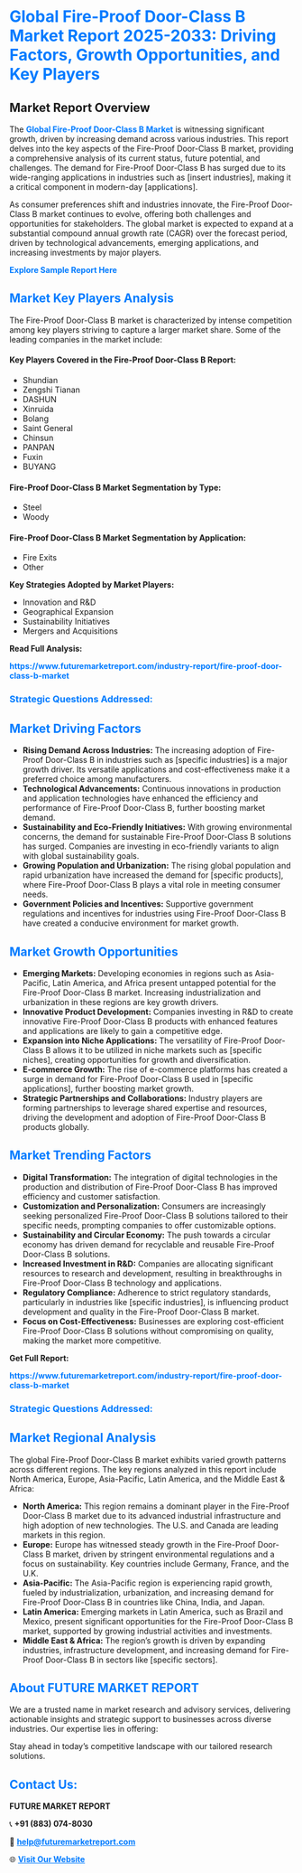 <h1 style="color: #007BFF;">Global Fire-Proof Door-Class B Market Report 2025-2033: Driving Factors, Growth Opportunities, and Key Players</h1>

<section id="overview">
<h2>Market Report Overview</h2>
<p>The <a href="https://www.futuremarketreport.com/industry-report/fire-proof-door-class-b-market" style="color: #007BFF; text-decoration: none;"><strong>Global Fire-Proof Door-Class B Market</strong></a> is witnessing significant growth, driven by increasing demand across various industries. This report delves into the key aspects of the Fire-Proof Door-Class B market, providing a comprehensive analysis of its current status, future potential, and challenges. The demand for Fire-Proof Door-Class B has surged due to its wide-ranging applications in industries such as [insert industries], making it a critical component in modern-day [applications].</p>
<p>As consumer preferences shift and industries innovate, the Fire-Proof Door-Class B market continues to evolve, offering both challenges and opportunities for stakeholders. The global market is expected to expand at a substantial compound annual growth rate (CAGR) over the forecast period, driven by technological advancements, emerging applications, and increasing investments by major players.</p>
</section>

<section id="overview">
<p><a href="https://www.futuremarketreport.com/request-sample/reportId=36760" style="color: #007BFF; text-decoration: none;"><strong>Explore Sample Report Here</strong></a></p>
</section>

<section id="key-players">
<h2 style="color: #007BFF;">Market Key Players Analysis</h2>
<p>The Fire-Proof Door-Class B market is characterized by intense competition among key players striving to capture a larger market share. Some of the leading companies in the market include:</p>
<h4>Key Players Covered in the Fire-Proof Door-Class B Report:</h4>
<ul><li>Shundian</li><li>Zengshi Tianan</li><li>DASHUN</li><li>Xinruida</li><li>Bolang</li><li>Saint General</li><li>Chinsun</li><li>PANPAN</li><li>Fuxin</li><li>BUYANG</li></ul>
<h4>Fire-Proof Door-Class B Market Segmentation by Type:</h4>
<ul><li>Steel</li><li>Woody</li></ul>

<h4>Fire-Proof Door-Class B Market Segmentation by Application:</h4>
<ul><li>Fire Exits</li><li>Other</li></ul>
<p><strong>Key Strategies Adopted by Market Players:</strong></p>
<ul>
<li>Innovation and R&D</li>
<li>Geographical Expansion</li>
<li>Sustainability Initiatives</li>
<li>Mergers and Acquisitions</li>
</ul>
</section>

<section>
<p><strong>Read Full Analysis: </strong></p><a href="https://www.futuremarketreport.com/industry-report/fire-proof-door-class-b-market" style="color: #007BFF; text-decoration: none;"><strong>https://www.futuremarketreport.com/industry-report/fire-proof-door-class-b-market</strong></a>
<h3 style="color: #007BFF;">Strategic Questions Addressed:</h3>
</section>

<section id="driving-factors">
<h2 style="color: #007BFF;">Market Driving Factors</h2>
<ul>
<li><strong>Rising Demand Across Industries:</strong> The increasing adoption of Fire-Proof Door-Class B in industries such as [specific industries] is a major growth driver. Its versatile applications and cost-effectiveness make it a preferred choice among manufacturers.</li>
<li><strong>Technological Advancements:</strong> Continuous innovations in production and application technologies have enhanced the efficiency and performance of Fire-Proof Door-Class B, further boosting market demand.</li>
<li><strong>Sustainability and Eco-Friendly Initiatives:</strong> With growing environmental concerns, the demand for sustainable Fire-Proof Door-Class B solutions has surged. Companies are investing in eco-friendly variants to align with global sustainability goals.</li>
<li><strong>Growing Population and Urbanization:</strong> The rising global population and rapid urbanization have increased the demand for [specific products], where Fire-Proof Door-Class B plays a vital role in meeting consumer needs.</li>
<li><strong>Government Policies and Incentives:</strong> Supportive government regulations and incentives for industries using Fire-Proof Door-Class B have created a conducive environment for market growth.</li>
</ul>
</section>

<section id="growth-opportunities">
<h2 style="color: #007BFF;">Market Growth Opportunities</h2>
<ul>
<li><strong>Emerging Markets:</strong> Developing economies in regions such as Asia-Pacific, Latin America, and Africa present untapped potential for the Fire-Proof Door-Class B market. Increasing industrialization and urbanization in these regions are key growth drivers.</li>
<li><strong>Innovative Product Development:</strong> Companies investing in R&D to create innovative Fire-Proof Door-Class B products with enhanced features and applications are likely to gain a competitive edge.</li>
<li><strong>Expansion into Niche Applications:</strong> The versatility of Fire-Proof Door-Class B allows it to be utilized in niche markets such as [specific niches], creating opportunities for growth and diversification.</li>
<li><strong>E-commerce Growth:</strong> The rise of e-commerce platforms has created a surge in demand for Fire-Proof Door-Class B used in [specific applications], further boosting market growth.</li>
<li><strong>Strategic Partnerships and Collaborations:</strong> Industry players are forming partnerships to leverage shared expertise and resources, driving the development and adoption of Fire-Proof Door-Class B products globally.</li>
</ul>
</section>

<section id="trending-factors">
<h2 style="color: #007BFF;">Market Trending Factors</h2>
<ul>
<li><strong>Digital Transformation:</strong> The integration of digital technologies in the production and distribution of Fire-Proof Door-Class B has improved efficiency and customer satisfaction.</li>
<li><strong>Customization and Personalization:</strong> Consumers are increasingly seeking personalized Fire-Proof Door-Class B solutions tailored to their specific needs, prompting companies to offer customizable options.</li>
<li><strong>Sustainability and Circular Economy:</strong> The push towards a circular economy has driven demand for recyclable and reusable Fire-Proof Door-Class B solutions.</li>
<li><strong>Increased Investment in R&D:</strong> Companies are allocating significant resources to research and development, resulting in breakthroughs in Fire-Proof Door-Class B technology and applications.</li>
<li><strong>Regulatory Compliance:</strong> Adherence to strict regulatory standards, particularly in industries like [specific industries], is influencing product development and quality in the Fire-Proof Door-Class B market.</li>
<li><strong>Focus on Cost-Effectiveness:</strong> Businesses are exploring cost-efficient Fire-Proof Door-Class B solutions without compromising on quality, making the market more competitive.</li>
</ul>
</section>

<section>
<p><strong>Get Full Report: </strong></p><a href="https://www.futuremarketreport.com/industry-report/fire-proof-door-class-b-market" style="color: #007BFF; text-decoration: none;"><strong>https://www.futuremarketreport.com/industry-report/fire-proof-door-class-b-market</strong></a>
<h3 style="color: #007BFF;">Strategic Questions Addressed:</h3>
</section>


<section id="regional-analysis">
<h2 style="color: #007BFF;">Market Regional Analysis</h2>
<p>The global Fire-Proof Door-Class B market exhibits varied growth patterns across different regions. The key regions analyzed in this report include North America, Europe, Asia-Pacific, Latin America, and the Middle East & Africa:</p>
<ul>
<li><strong>North America:</strong> This region remains a dominant player in the Fire-Proof Door-Class B market due to its advanced industrial infrastructure and high adoption of new technologies. The U.S. and Canada are leading markets in this region.</li>
<li><strong>Europe:</strong> Europe has witnessed steady growth in the Fire-Proof Door-Class B market, driven by stringent environmental regulations and a focus on sustainability. Key countries include Germany, France, and the U.K.</li>
<li><strong>Asia-Pacific:</strong> The Asia-Pacific region is experiencing rapid growth, fueled by industrialization, urbanization, and increasing demand for Fire-Proof Door-Class B in countries like China, India, and Japan.</li>
<li><strong>Latin America:</strong> Emerging markets in Latin America, such as Brazil and Mexico, present significant opportunities for the Fire-Proof Door-Class B market, supported by growing industrial activities and investments.</li>
<li><strong>Middle East & Africa:</strong> The region’s growth is driven by expanding industries, infrastructure development, and increasing demand for Fire-Proof Door-Class B in sectors like [specific sectors].</li>
</ul>
</section>

<footer>
<h2 style="color: #007BFF;">About FUTURE MARKET REPORT</h2>
<p>We are a trusted name in market research and advisory services, delivering actionable insights and strategic support to businesses across diverse industries. Our expertise lies in offering:</p>

<p>Stay ahead in today’s competitive landscape with our tailored research solutions.</p>

<h2 style="color: #007BFF;">Contact Us:</h2>
<p><strong>FUTURE MARKET REPORT</strong></p>
<p>📞 <strong>+91 (883) 074-8030</strong></p>
<p>📧 <strong><a href="mailto:help@futuremarketreport.com" style="color: #007BFF;">help@futuremarketreport.com</a></strong></p>
<p>🌐 <strong><a href="https://www.futuremarketreport.com/" style="color: #007BFF;">Visit Our Website</a></strong></p>
</footer>